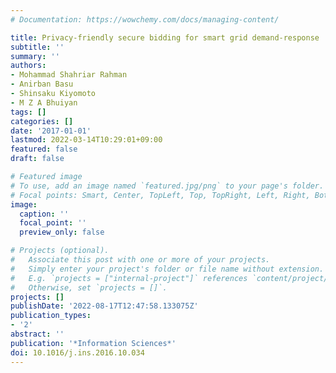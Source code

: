 ```yaml
---
# Documentation: https://wowchemy.com/docs/managing-content/

title: Privacy-friendly secure bidding for smart grid demand-response
subtitle: ''
summary: ''
authors:
- Mohammad Shahriar Rahman
- Anirban Basu
- Shinsaku Kiyomoto
- M Z A Bhuiyan
tags: []
categories: []
date: '2017-01-01'
lastmod: 2022-03-14T10:29:01+09:00
featured: false
draft: false

# Featured image
# To use, add an image named `featured.jpg/png` to your page's folder.
# Focal points: Smart, Center, TopLeft, Top, TopRight, Left, Right, BottomLeft, Bottom, BottomRight.
image:
  caption: ''
  focal_point: ''
  preview_only: false

# Projects (optional).
#   Associate this post with one or more of your projects.
#   Simply enter your project's folder or file name without extension.
#   E.g. `projects = ["internal-project"]` references `content/project/deep-learning/index.md`.
#   Otherwise, set `projects = []`.
projects: []
publishDate: '2022-08-17T12:47:58.133075Z'
publication_types:
- '2'
abstract: ''
publication: '*Information Sciences*'
doi: 10.1016/j.ins.2016.10.034
---
```

